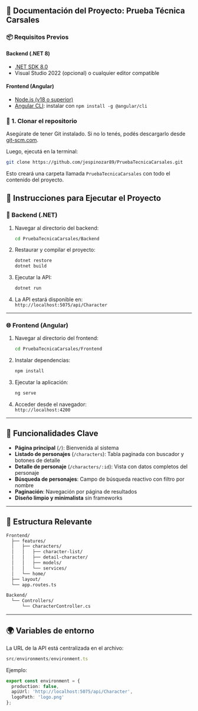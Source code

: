 ## 📝 Documentación del Proyecto: Prueba Técnica Carsales

### 📦 Requisitos Previos

#### Backend (.NET 8)
- [.NET SDK 8.0](https://dotnet.microsoft.com/download)
- Visual Studio 2022 (opcional) o cualquier editor compatible

#### Frontend (Angular)
- [Node.js (v18 o superior)](https://nodejs.org/)
- [Angular CLI](https://angular.io/cli): instalar con `npm install -g @angular/cli`


### 🧬 1. Clonar el repositorio

Asegúrate de tener Git instalado. Si no lo tenés, podés descargarlo desde [git-scm.com](https://git-scm.com/).

Luego, ejecutá en la terminal:

```bash
git clone https://github.com/jespinozar89/PruebaTecnicaCarsales.git
```

Esto creará una carpeta llamada `PruebaTecnicaCarsales` con todo el contenido del proyecto.

## 🚀 Instrucciones para Ejecutar el Proyecto

### 🔧 Backend (.NET)

1. Navegar al directorio del backend:
   ```bash
   cd PruebaTecnicaCarsales/Backend
   ```

2. Restaurar y compilar el proyecto:
   ```bash
   dotnet restore
   dotnet build
   ```

3. Ejecutar la API:
   ```bash
   dotnet run
   ```

4. La API estará disponible en:  
   `http://localhost:5075/api/Character`

---

### 🌐 Frontend (Angular)

1. Navegar al directorio del frontend:
   ```bash
   cd PruebaTecnicaCarsales/Frontend
   ```

2. Instalar dependencias:
   ```bash
   npm install
   ```

3. Ejecutar la aplicación:
   ```bash
   ng serve
   ```

4. Acceder desde el navegador:  
   `http://localhost:4200`

---

## 🧪 Funcionalidades Clave

- **Página principal** (`/`): Bienvenida al sistema
- **Listado de personajes** (`/characters`): Tabla paginada con buscador y botones de detalle
- **Detalle de personaje** (`/characters/:id`): Vista con datos completos del personaje
- **Búsqueda de personajes**: Campo de búsqueda reactivo con filtro por nombre
- **Paginación**: Navegación por página de resultados
- **Diseño limpio y minimalista** sin frameworks

---

## 🧱 Estructura Relevante

```bash
Frontend/
  ├── features/
  │   ├── characters/
  │   │   ├── character-list/
  │   │   ├── detail-character/
  │   │   ├── models/
  │   │   └── services/
  │   └── home/
  ├── layout/
  └── app.routes.ts

Backend/
  └── Controllers/
      └── CharacterController.cs
```

---

## 🌍 Variables de entorno

La URL de la API está centralizada en el archivo:  
```ts
src/environments/environment.ts
```

Ejemplo:

```ts
export const environment = {
  production: false,
  apiUrl: 'http://localhost:5075/api/Character',
  logoPath: 'logo.png'
};
```
